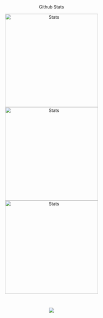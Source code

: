<!--
Github Stats
-->
<p align="center">
 <h2 align="center">
 </h2>
 <p align="center">
  Github Stats
 </p>
</p>

<p align="center">
  <picture>
   <source
     srcset="https://github-readme-stats.vercel.app/api?username=TiiJeiJ8&count_private=true&show_icons=true&line_height=46&locale=en&theme=dark" media="(prefers-color-scheme: dark)"
     align="center" alt="Stats" height="300rpx" />
   <source
     srcset="https://github-readme-stats.vercel.app/api?username=TiiJeiJ8&count_private=true&show_icons=true&line_height=46&locale=en" media="(prefers-color-scheme: light), (prefers-color-scheme: no-preference)"
     align="center" alt="Stats" height="300rpx" />
   <img
     src="https://github-readme-stats.vercel.app/api?username=TiiJeiJ8&count_private=true&show_icons=true&line_height=46&locale=en"
     align="center" alt="Stats" height="300rpx" />
 </picture>
 <picture>
   <source
     srcset="https://github-readme-stats.vercel.app/api/top-langs/?username=TiiJeiJ8&layout=pie&langs_count=10&locale=en&theme=dark" media="(prefers-color-scheme: dark)"
     align="center" alt="Stats" height="300rpx" />
   <source
     srcset="https://github-readme-stats.vercel.app/api/top-langs/?username=TiiJeiJ8&layout=pie&langs_count=10&locale=en" media="(prefers-color-scheme: light), (prefers-color-scheme: no-preference)"
     align="center" alt="Stats" height="300rpx" />
   <img
     src="https://github-readme-stats.vercel.app/api/top-langs/?username=TiiJeiJ8&layout=pie&langs_count=10&locale=en"
     align="center" alt="Stats" height="300rpx" />
 </picture>
 <picture>
   <source
     srcset="https://github-readme-stats.vercel.app/api/top-langs/?username=T&layout=donut-vertical&theme=dark" media="(prefers-color-scheme: dark)"
     align="center" alt="Stats" height="300rpx" />
   <source
     srcset="https://github-readme-stats.vercel.app/api/top-langs/?username=TiiJeiJ8&layout=pie&langs_count=10&locale=en" media="(prefers-color-scheme: light), (prefers-color-scheme: no-preference)"
     align="center" alt="Stats" height="300rpx" />
   <img
     src="https://github-readme-stats.vercel.app/api/top-langs/?username=TiiJeiJ8&layout=pie&langs_count=10&locale=en"
     align="center" alt="Stats" height="300rpx" />
 </picture>
</p>

<br/>

<p align="center">
  <img src="https://profile-counter.glitch.me/TiiJeiJ8/count.svg" />
</p>